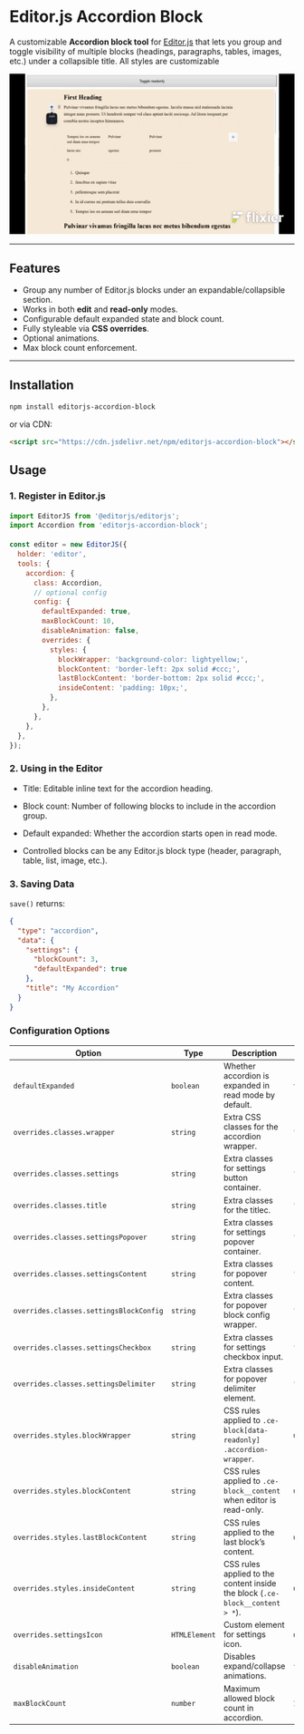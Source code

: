 # Editor.js Accordion Block

A customizable **Accordion block tool** for [Editor.js](https://editorjs.io/) that lets you group and toggle visibility of multiple blocks (headings, paragraphs, tables, images, etc.) under a collapsible title. All styles are customizable

![example](./assets/example1.gif)


---

## Features

- Group any number of Editor.js blocks under an expandable/collapsible section.
- Works in both **edit** and **read-only** modes.
- Configurable default expanded state and block count.
- Fully styleable via **CSS overrides**.
- Optional animations.
- Max block count enforcement.

---

## Installation

```bash
npm install editorjs-accordion-block
```

or via CDN:

```html
<script src="https://cdn.jsdelivr.net/npm/editorjs-accordion-block"></script>
```

## Usage

### 1. Register in Editor.js

```js
import EditorJS from '@editorjs/editorjs';
import Accordion from 'editorjs-accordion-block';

const editor = new EditorJS({
  holder: 'editor',
  tools: {
    accordion: {
      class: Accordion,
      // optional config
      config: {
        defaultExpanded: true,
        maxBlockCount: 10,
        disableAnimation: false,
        overrides: {
          styles: {
            blockWrapper: 'background-color: lightyellow;',
            blockContent: 'border-left: 2px solid #ccc;',
            lastBlockContent: 'border-bottom: 2px solid #ccc;',
            insideContent: 'padding: 10px;',
          },
        },
      },
    },
  },
});
```

### 2. Using in the Editor

- Title: Editable inline text for the accordion heading.

- Block count: Number of following blocks to include in the accordion group.

- Default expanded: Whether the accordion starts open in read mode.

- Controlled blocks can be any Editor.js block type (header, paragraph, table, list, image, etc.).

### 3. Saving Data

`save()` returns:

```json
{
  "type": "accordion",
  "data": {
    "settings": {
      "blockCount": 3,
      "defaultExpanded": true
    },
    "title": "My Accordion"
  }
}
```

### Configuration Options

| Option                                  | Type          | Description                                                                   | Default     |
| --------------------------------------- | ------------- | ----------------------------------------------------------------------------- | ----------- |
| `defaultExpanded`                       | `boolean`     | Whether accordion is expanded in read mode by default.                        | `true`      |
| `overrides.classes.wrapper`             | `string`      | Extra CSS classes for the accordion wrapper.                                  | `""`        |
| `overrides.classes.settings`            | `string`      | Extra classes for settings button container.                                  | `""`        |
| `overrides.classes.title`            | `string`      | Extra classes for the titlec.                                  | `""`        |
| `overrides.classes.settingsPopover`     | `string`      | Extra classes for settings popover container.                                 | `""`        |
| `overrides.classes.settingsContent`     | `string`      | Extra classes for popover content.                                            | `""`        |
| `overrides.classes.settingsBlockConfig` | `string`      | Extra classes for popover block config wrapper.                               | `""`        |
| `overrides.classes.settingsCheckbox`    | `string`      | Extra classes for settings checkbox input.                                    | `""`        |
| `overrides.classes.settingsDelimiter`   | `string`      | Extra classes for popover delimiter element.                                  | `""`        |
| `overrides.styles.blockWrapper`         | `string`      | CSS rules applied to `.ce-block[data-readonly] .accordion-wrapper`.           | `undefined` |
| `overrides.styles.blockContent`         | `string`      | CSS rules applied to `.ce-block__content` when editor is read-only.           | `undefined` |
| `overrides.styles.lastBlockContent`     | `string`      | CSS rules applied to the last block’s content.                                | `undefined` |
| `overrides.styles.insideContent`        | `string`      | CSS rules applied to the content inside the block (`.ce-block__content > *`). | `undefined` |
| `overrides.settingsIcon`                | `HTMLElement` | Custom element for settings icon.                                             | `undefined` |
| `disableAnimation`                      | `boolean`     | Disables expand/collapse animations.                                          | `false`     |
| `maxBlockCount`                         | `number`      | Maximum allowed block count in accordion.                                     | `10`        |
